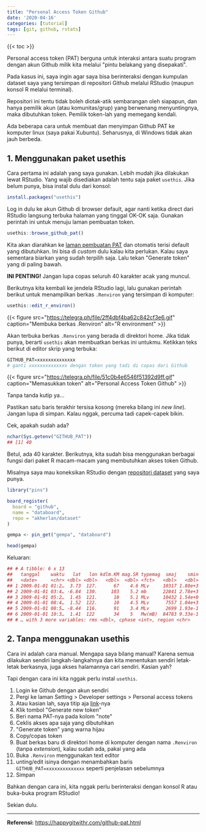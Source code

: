 ```yaml
---
title: "Personal Access Token Github"
date: '2020-04-16'
categories: [tutorial]
tags: [git, github, rstats]
---
```

{{< toc >}}

Personal access token (PAT) berguna untuk interaksi antara suatu program dengan akun Github milik kita melalui "pintu belakang yang disepakati".

Pada kasus ini, saya ingin agar saya bisa berinteraksi dengan kumpulan dataset saya yang tersimpan di repositori Github melalui RStudio (maupun konsol R melalui terminal).

Repositori ini tentu tidak boleh diotak-atik sembarangan oleh siapapun, dan hanya pemilik akun (atau komunitas/grup) yang berwenang menyuntingnya, maka dibutuhkan token. Pemilik token-lah yang memegang kendali.

Ada beberapa cara untuk membuat dan menyimpan Github PAT ke komputer linux (saya pakai Xubuntu). Seharusnya, di Windows tidak akan jauh berbeda.

## 1. Menggunakan paket usethis

Cara pertama ini adalah yang saya gunakan. Lebih mudah jika dilakukan lewat RStudio. Yang wajib disediakan adalah tentu saja paket `usethis`. Jika belum punya, bisa instal dulu dari konsol:

```r
install.packages("usethis")
```

Log in dulu ke akun Github di browser default, agar nanti ketika direct dari RStudio langsung terbuka halaman yang tinggal OK-OK saja. Gunakan perintah ini untuk menuju laman pembuatan token.

```r
usethis::browse_github_pat()
```

Kita akan diarahkan ke [laman pembuatan PAT](https://github.com/settings/tokens/new) dan otomatis terisi default yang dibutuhkan. Ini bisa di _custom_ dulu kalau kita perlukan. Kalau saya sementara biarkan yang sudah terpilih saja. Lalu tekan "Generate token" yang di paling bawah.

**INI PENTING!** Jangan lupa copas seluruh 40 karakter acak yang muncul.

Berikutnya kita kembali ke jendela RStudio lagi, lalu gunakan perintah berikut untuk menampilkan berkas `.Renviron` yang tersimpan di komputer:

```r
usethis::edit_r_environ()
```

{{< figure src="https://telegra.ph/file/2ff4dbf4ba62c842cf3e6.gif" caption="Membuka berkas .Renviron" alt="R environment" >}}

Akan terbuka berkas `.Renviron` yang berada di direktori home. Jika tidak punya, berarti `usethis` akan membuatkan berkas ini untukmu. Ketikkan teks berikut di editor skrip yang terbuka:

```r
GITHUB_PAT=xxxxxxxxxxxxxx
# ganti xxxxxxxxxxxxxx dengan token yang tadi di copas dari Github
```

{{< figure src="https://telegra.ph/file/51c0b4e6546f51392d9ff.gif" caption="Memasukkan token" alt="Personal Access Token Github" >}}

Tanpa tanda kutip ya...

Pastikan satu baris terakhir tersisa kosong (mereka bilang ini _new line_). Jangan lupa di simpan. Kalau nggak, percuma tadi capek-capek bikin.

Cek, apakah sudah ada?

```r
nchar(Sys.getenv("GITHUB_PAT"))
## [1] 40
```

Betul, ada 40 karakter. Berikutnya, kita sudah bisa menggunakan berbagai fungsi dari paket R macam-macam yang membutuhkan akses token Github.

Misalnya saya mau koneksikan RStudio dengan [repositori dataset](https://github.com/akherlan/dataset/) yang saya punya.

```r
library("pins")

board_register(
  board = "github", 
  name = "databoard", 
  repo = "akherlan/dataset"
)

gempa <- pin_get("gempa", "databoard")

head(gempa)
```

Keluaran:

```r
## # A tibble: 6 x 13
##   tanggal    waktu   lat   lon kdlm.KM mag.SR typemag  smaj    smin    az
##   <date>     <chr> <dbl> <dbl>   <dbl>  <dbl> <fct>   <dbl>   <dbl> <int>
## 1 2009-01-01 01:2…  3.73  127.      67    4.6 MLv     10317 1.80e+3   147
## 2 2009-01-01 03:4… -6.84  130.     103    5.2 mb      22841 2.78e+3    48
## 3 2009-01-01 05:2…  1.45  121.      10    5.1 MLv     10432 1.54e+0   121
## 4 2009-01-01 08:4…  1.52  122.      10    4.5 MLv      7557 1.04e+3   136
## 5 2009-01-01 08:5… -8.44  116.      91    3.4 MLv      2699 1.93e-1   261
## 6 2009-01-01 10:3…  1.41  122       34    5   Mw(mB)  84783 9.33e-1    46
## # … with 3 more variables: rms <dbl>, cphase <int>, region <chr>
```

## 2. Tanpa menggunakan usethis

Cara ini adalah cara manual. Mengapa saya bilang manual? Karena semua dilakukan sendiri langkah-langkahnya dan kita menentukan sendiri letak-letak berkasnya, juga akses halamannya cari sendiri. Kasian yah?

Tapi dengan cara ini kita nggak perlu instal `usethis`.

1. Login ke Github dengan akun sendiri
2. Pergi ke laman Setting > Developer settings > Personal access tokens
3. Atau kasian lah, saya titip aja [link](https://github.com/settings/tokens/)-nya
4. Klik tombol "Generate new token"
5. Beri nama PAT-nya pada kolom "note"
6. Ceklis akses apa saja yang dibutuhkan
7. "Generate token" yang warna hijau
8. Copy/copas token
9. Buat berkas baru di direktori home di komputer dengan nama `.Renviron` (tanpa _extension_), kalau sudah ada, pakai yang ada
10. Buka `.Renviron` menggunakan text editor
11. unting/edit isinya dengan menambahkan baris `GITHUB_PAT=xxxxxxxxxxxxxx` seperti penjelasan sebelumnya
12. Simpan

Bahkan dengan cara ini, kita nggak perlu berinteraksi dengan konsol R atau buka-buka program RStudio!

Sekian dulu.

-----

**Referensi:** https://happygitwithr.com/github-pat.html
